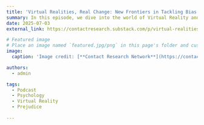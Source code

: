 ```yaml
---
title: 'Virtual Realities, Real Change: New Frontiers in Tackling Bias with VR and Embodiment'
summary: In this episode, we dive into the world of Virtual Reality and prejudice reduction. We explore whether embodying a different avatar can truly build empathy, when these immersive experiences might backfire and inadvertently increase bias, how researchers are using VR to tackle real-world problems like hiring discrimination and what the future holds for this powerful technology. The episode features Cassandra Crone and Dr Matilde Tassinari. We learned a lot from them, so we hope you enjoy the conversation as well!
date: 2025-07-03
external_link: https://contactresearch.substack.com/p/virtual-realities-real-change-new

# Featured image
# Place an image named `featured.jpg/png` in this page's folder and customize its options here.
image:
  caption: 'Image credit: [**Contact Research Network**](https://contactresearch.substack.com/)'

authors:
  - admin

tags:
  - Podcast
  - Psychology
  - Virtual Reality
  - Prejudice
  
---
```


